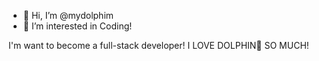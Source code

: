 - 👋 Hi, I’m @mydolphim
- 👀 I’m interested in Coding! 

I'm want to become a full-stack developer!
I LOVE DOLPHIN🐬 SO MUCH!
